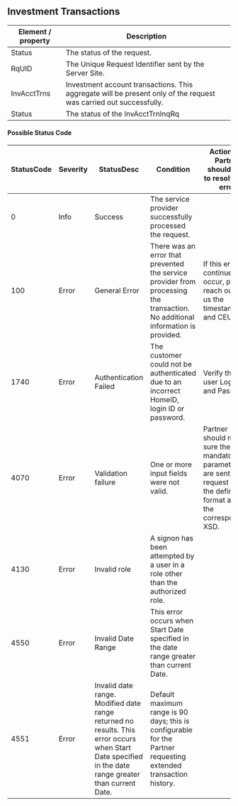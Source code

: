 ## Investment Transactions

| Element / property | Description |
| --- | --- |
| Status | The status of the request. |
| RqUID | The Unique Request Identifier sent by the Server Site. |
| InvAcctTrns | Investment account transactions. This aggregate will be present only of the request was carried out successfully. |
| Status | The status of the InvAcctTrnInqRq |

#### Possible Status Code

| StatusCode | Severity | StatusDesc | Condition | Action API Partner should take to resolve the error |
| --- | --- | --- | --- | --- |
| 0 | Info | Success | The service provider successfully processed the request.| |
| 100 | Error | General Error | There was an error that prevented the service provider from processing the transaction. No additional information is provided. | If this error continues to occur, please reach out to us the timestamp and CEUserId.
| 1740 | Error | Authentication Failed | The customer could not be authenticated due to an incorrect HomeID, login ID or password. | Verify the user Login ID and Password |
| 4070 | Error | Validation failure | One or more input fields were not valid. | Partner should make sure the mandatory parameters are sent in the request and in the defined format as in the corresponding XSD. |
| 4130 | Error | Invalid role | A signon has been attempted by a user in a role other than the authorized role.| |
| 4550 | Error | Invalid Date Range | This error occurs when Start Date specified in the date range greater than current Date. | |
| 4551 | Error | Invalid date range. Modified date range returned no results. This error occurs when Start Date specified in the date range greater than current Date. | Default maximum range is 90 days; this is configurable for the Partner requesting extended transaction history. |
